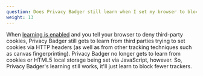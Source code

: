 ```yaml
---
question: Does Privacy Badger still learn when I set my browser to block all third-party cookies?
weight: 13
---
```


When [learning is enabled](#How-does-Privacy-Badger-work) and you tell your browser to deny third-party cookies, Privacy Badger still gets to learn from third parties trying to set cookies via HTTP headers (as well as from other tracking techniques such as canvas fingerprinting). Privacy Badger no longer gets to learn from cookies or HTML5 local storage being set via JavaScript, however. So, Privacy Badger's learning still works, it'll just learn to block fewer trackers.
